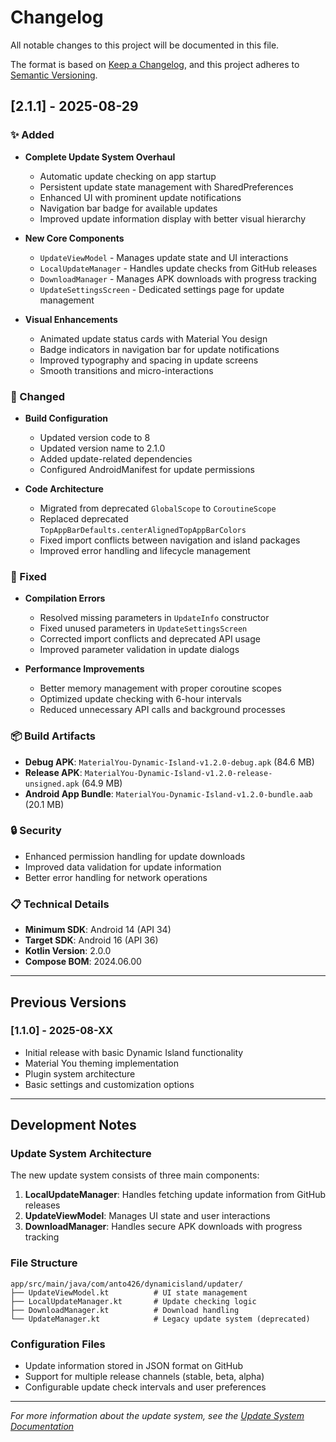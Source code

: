 # Changelog

All notable changes to this project will be documented in this file.

The format is based on [Keep a Changelog](https://keepachangelog.com/en/1.0.0/),
and this project adheres to [Semantic Versioning](https://semver.org/spec/v2.0.0.html).

## [2.1.1] - 2025-08-29

### ✨ Added
- **Complete Update System Overhaul**
  - Automatic update checking on app startup
  - Persistent update state management with SharedPreferences
  - Enhanced UI with prominent update notifications
  - Navigation bar badge for available updates
  - Improved update information display with better visual hierarchy

- **New Core Components**
  - `UpdateViewModel` - Manages update state and UI interactions
  - `LocalUpdateManager` - Handles update checks from GitHub releases
  - `DownloadManager` - Manages APK downloads with progress tracking
  - `UpdateSettingsScreen` - Dedicated settings page for update management

- **Visual Enhancements**
  - Animated update status cards with Material You design
  - Badge indicators in navigation bar for update notifications
  - Improved typography and spacing in update screens
  - Smooth transitions and micro-interactions

### 🔧 Changed
- **Build Configuration**
  - Updated version code to 8
  - Updated version name to 2.1.0
  - Added update-related dependencies
  - Configured AndroidManifest for update permissions

- **Code Architecture**
  - Migrated from deprecated `GlobalScope` to `CoroutineScope`
  - Replaced deprecated `TopAppBarDefaults.centerAlignedTopAppBarColors`
  - Fixed import conflicts between navigation and island packages
  - Improved error handling and lifecycle management

### 🐛 Fixed
- **Compilation Errors**
  - Resolved missing parameters in `UpdateInfo` constructor
  - Fixed unused parameters in `UpdateSettingsScreen`
  - Corrected import conflicts and deprecated API usage
  - Improved parameter validation in update dialogs

- **Performance Improvements**
  - Better memory management with proper coroutine scopes
  - Optimized update checking with 6-hour intervals
  - Reduced unnecessary API calls and background processes

### 📦 Build Artifacts
- **Debug APK**: `MaterialYou-Dynamic-Island-v1.2.0-debug.apk` (84.6 MB)
- **Release APK**: `MaterialYou-Dynamic-Island-v1.2.0-release-unsigned.apk` (64.9 MB)
- **Android App Bundle**: `MaterialYou-Dynamic-Island-v1.2.0-bundle.aab` (20.1 MB)

### 🔒 Security
- Enhanced permission handling for update downloads
- Improved data validation for update information
- Better error handling for network operations

### 📋 Technical Details
- **Minimum SDK**: Android 14 (API 34)
- **Target SDK**: Android 16 (API 36)
- **Kotlin Version**: 2.0.0
- **Compose BOM**: 2024.06.00

---

## Previous Versions

### [1.1.0] - 2025-08-XX
- Initial release with basic Dynamic Island functionality
- Material You theming implementation
- Plugin system architecture
- Basic settings and customization options

---

## Development Notes

### Update System Architecture
The new update system consists of three main components:

1. **LocalUpdateManager**: Handles fetching update information from GitHub releases
2. **UpdateViewModel**: Manages UI state and user interactions
3. **DownloadManager**: Handles secure APK downloads with progress tracking

### File Structure
```
app/src/main/java/com/anto426/dynamicisland/updater/
├── UpdateViewModel.kt          # UI state management
├── LocalUpdateManager.kt       # Update checking logic
├── DownloadManager.kt          # Download handling
└── UpdateManager.kt            # Legacy update system (deprecated)
```

### Configuration Files
- Update information stored in JSON format on GitHub
- Support for multiple release channels (stable, beta, alpha)
- Configurable update check intervals and user preferences

---

*For more information about the update system, see the [Update System Documentation](./docs/UPDATE_SYSTEM.md)*
